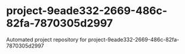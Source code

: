 # project-9eade332-2669-486c-82fa-7870305d2997
Automated project repository for project-9eade332-2669-486c-82fa-7870305d2997
